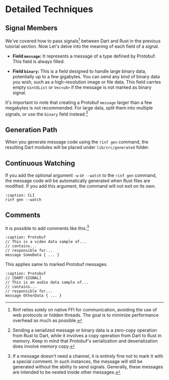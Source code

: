# Detailed Techniques

## Signal Members

We've covered how to pass signals[^1] between Dart and Rust in the previous tutorial section. Now Let's delve into the meaning of each field of a signal.

[^1]: Rinf relies solely on native FFI for communication, avoiding the use of web protocols or hidden threads. The goal is to minimize performance overhead as much as possible.

- **Field `message`:** It represents a message of a type defined by Protobuf. This field is always filled.

- **Field `binary`:** This is a field designed to handle large binary data, potentially up to a few gigabytes. You can send any kind of binary data you wish, such as a high-resolution image or file data. This field carries empty `Uint8List` or `Vec<u8>` if the message is not marked as binary signal.

It's important to note that creating a Protobuf `message` larger than a few megabytes is not recommended. For large data, split them into multiple signals, or use the `binary` field instead.[^2]

[^2]: Sending a serialized message or binary data is a zero-copy operation from Rust to Dart, while it involves a copy operation from Dart to Rust in memory. Keep in mind that Protobuf's serialization and deserialization does involve memory copy.

## Generation Path

When you generate message code using the `rinf gen` command, the resulting Dart modules will be placed under `lib/src/generated` folder.

## Continuous Watching

If you add the optional argument `-w` or `--watch` to the `rinf gen` command, the message code will be automatically generated when Rust files are modified. If you add this argument, the command will not exit on its own.

```{code-block} shell
:caption: CLI
rinf gen --watch
```

## Comments

It is possible to add comments like this.[^3]

```{code-block} proto
:caption: Protobuf
// This is a video data sample of...
// contains...
// responsible for...
message SomeData { ... }
```

[^3]: If a message doesn't need a channel, it is entirely fine not to mark it with a special comment. In such instances, the message will still be generated without the ability to send signals. Generally, these messages are intended to be nested inside other messages.

This applies same to marked Protobuf messages.

```{code-block} proto
:caption: Protobuf
// [DART-SIGNAL]
// This is an audio data sample of...
// contains...
// responsible for...
message OtherData { ... }
```
